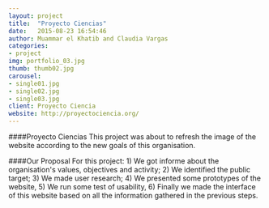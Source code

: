 ```yaml
---
layout: project
title:  "Proyecto Ciencias"
date:   2015-08-23 16:54:46
author: Muammar el Khatib and Claudia Vargas
categories:
- project
img: portfolio_03.jpg
thumb: thumb02.jpg
carousel:
- single01.jpg
- single02.jpg
- single03.jpg
client: Proyecto Ciencia
website: http://proyectociencia.org/
---
```

####Proyecto Ciencias
This project was about to refresh the image of the website according to the new goals of this organisation.

####Our Proposal
For this project: 1) We got informe about the organisation's values, objectives and activity; 2) We identified the public target; 3) We made user research; 4) We presented some prototypes of the website, 5) We run some test of usability, 6) Finally we made the interface of this website based on all the information gathered in the previous steps.